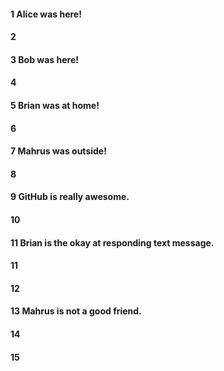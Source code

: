 #### 1 Alice was here!
#### 2
#### 3 Bob was here!
#### 4
#### 5 Brian was at home!
#### 6
#### 7 Mahrus was outside!
#### 8
#### 9 GitHub is really awesome.
#### 10
#### 11 Brian is the okay at responding text message.
#### 11
#### 12
#### 13 Mahrus is not a good friend.
#### 14
#### 15